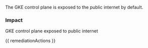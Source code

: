 
The GKE control plane is exposed to the public internet by default.

### Impact
GKE control plane exposed to public internet

<!-- DO NOT CHANGE -->
{{ remediationActions }}


